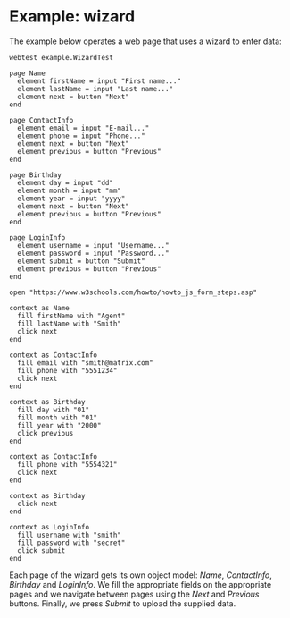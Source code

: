 # Example: wizard

The example below operates a web page that uses a wizard to enter data:

```
webtest example.WizardTest

page Name
  element firstName = input "First name..."
  element lastName = input "Last name..."
  element next = button "Next"
end

page ContactInfo
  element email = input "E-mail..."
  element phone = input "Phone..."
  element next = button "Next"
  element previous = button "Previous"
end

page Birthday
  element day = input "dd"
  element month = input "mm"
  element year = input "yyyy"
  element next = button "Next"
  element previous = button "Previous"
end

page LoginInfo
  element username = input "Username..."
  element password = input "Password..."
  element submit = button "Submit"
  element previous = button "Previous"
end

open "https://www.w3schools.com/howto/howto_js_form_steps.asp"

context as Name
  fill firstName with "Agent"
  fill lastName with "Smith"
  click next
end

context as ContactInfo
  fill email with "smith@matrix.com"
  fill phone with "5551234"
  click next
end

context as Birthday
  fill day with "01"
  fill month with "01"
  fill year with "2000"
  click previous
end

context as ContactInfo
  fill phone with "5554321"
  click next
end

context as Birthday
  click next
end

context as LoginInfo
  fill username with "smith"
  fill password with "secret"
  click submit
end
```

Each page of the wizard gets its own object model: *Name*, *ContactInfo*, *Birthday* and *LoginInfo*. We fill the appropriate fields on the appropriate pages and we navigate between pages using the *Next* and *Previous* buttons. Finally, we press *Submit* to upload the supplied data.

